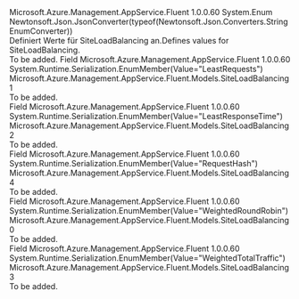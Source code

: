 <Type Name="SiteLoadBalancing" FullName="Microsoft.Azure.Management.AppService.Fluent.Models.SiteLoadBalancing">
  <TypeSignature Language="C#" Value="public enum SiteLoadBalancing" />
  <TypeSignature Language="ILAsm" Value=".class public auto ansi sealed SiteLoadBalancing extends System.Enum" />
  <TypeSignature Language="DocId" Value="T:Microsoft.Azure.Management.AppService.Fluent.Models.SiteLoadBalancing" />
  <TypeSignature Language="VB.NET" Value="Public Enum SiteLoadBalancing" />
  <TypeSignature Language="F#" Value="type SiteLoadBalancing = " />
  <AssemblyInfo>
    <AssemblyName>Microsoft.Azure.Management.AppService.Fluent</AssemblyName>
    <AssemblyVersion>1.0.0.60</AssemblyVersion>
  </AssemblyInfo>
  <Base>
    <BaseTypeName>System.Enum</BaseTypeName>
  </Base>
  <Attributes>
    <Attribute>
      <AttributeName>Newtonsoft.Json.JsonConverter(typeof(Newtonsoft.Json.Converters.StringEnumConverter))</AttributeName>
    </Attribute>
  </Attributes>
  <Docs>
    <summary>
            <span data-ttu-id="5a1bd-101">Definiert Werte für SiteLoadBalancing an.</span><span class="sxs-lookup"><span data-stu-id="5a1bd-101">Defines values for SiteLoadBalancing.</span></span>
            </summary>
    <remarks>To be added.</remarks>
  </Docs>
  <Members>
    <Member MemberName="LeastRequests">
      <MemberSignature Language="C#" Value="LeastRequests" />
      <MemberSignature Language="ILAsm" Value=".field public static literal valuetype Microsoft.Azure.Management.AppService.Fluent.Models.SiteLoadBalancing LeastRequests = int32(1)" />
      <MemberSignature Language="DocId" Value="F:Microsoft.Azure.Management.AppService.Fluent.Models.SiteLoadBalancing.LeastRequests" />
      <MemberSignature Language="VB.NET" Value="LeastRequests" />
      <MemberSignature Language="F#" Value="LeastRequests = 1" Usage="Microsoft.Azure.Management.AppService.Fluent.Models.SiteLoadBalancing.LeastRequests" />
      <MemberType>Field</MemberType>
      <AssemblyInfo>
        <AssemblyName>Microsoft.Azure.Management.AppService.Fluent</AssemblyName>
        <AssemblyVersion>1.0.0.60</AssemblyVersion>
      </AssemblyInfo>
      <Attributes>
        <Attribute>
          <AttributeName>System.Runtime.Serialization.EnumMember(Value="LeastRequests")</AttributeName>
        </Attribute>
      </Attributes>
      <ReturnValue>
        <ReturnType>Microsoft.Azure.Management.AppService.Fluent.Models.SiteLoadBalancing</ReturnType>
      </ReturnValue>
      <MemberValue>1</MemberValue>
      <Docs>
        <summary>To be added.</summary>
      </Docs>
    </Member>
    <Member MemberName="LeastResponseTime">
      <MemberSignature Language="C#" Value="LeastResponseTime" />
      <MemberSignature Language="ILAsm" Value=".field public static literal valuetype Microsoft.Azure.Management.AppService.Fluent.Models.SiteLoadBalancing LeastResponseTime = int32(2)" />
      <MemberSignature Language="DocId" Value="F:Microsoft.Azure.Management.AppService.Fluent.Models.SiteLoadBalancing.LeastResponseTime" />
      <MemberSignature Language="VB.NET" Value="LeastResponseTime" />
      <MemberSignature Language="F#" Value="LeastResponseTime = 2" Usage="Microsoft.Azure.Management.AppService.Fluent.Models.SiteLoadBalancing.LeastResponseTime" />
      <MemberType>Field</MemberType>
      <AssemblyInfo>
        <AssemblyName>Microsoft.Azure.Management.AppService.Fluent</AssemblyName>
        <AssemblyVersion>1.0.0.60</AssemblyVersion>
      </AssemblyInfo>
      <Attributes>
        <Attribute>
          <AttributeName>System.Runtime.Serialization.EnumMember(Value="LeastResponseTime")</AttributeName>
        </Attribute>
      </Attributes>
      <ReturnValue>
        <ReturnType>Microsoft.Azure.Management.AppService.Fluent.Models.SiteLoadBalancing</ReturnType>
      </ReturnValue>
      <MemberValue>2</MemberValue>
      <Docs>
        <summary>To be added.</summary>
      </Docs>
    </Member>
    <Member MemberName="RequestHash">
      <MemberSignature Language="C#" Value="RequestHash" />
      <MemberSignature Language="ILAsm" Value=".field public static literal valuetype Microsoft.Azure.Management.AppService.Fluent.Models.SiteLoadBalancing RequestHash = int32(4)" />
      <MemberSignature Language="DocId" Value="F:Microsoft.Azure.Management.AppService.Fluent.Models.SiteLoadBalancing.RequestHash" />
      <MemberSignature Language="VB.NET" Value="RequestHash" />
      <MemberSignature Language="F#" Value="RequestHash = 4" Usage="Microsoft.Azure.Management.AppService.Fluent.Models.SiteLoadBalancing.RequestHash" />
      <MemberType>Field</MemberType>
      <AssemblyInfo>
        <AssemblyName>Microsoft.Azure.Management.AppService.Fluent</AssemblyName>
        <AssemblyVersion>1.0.0.60</AssemblyVersion>
      </AssemblyInfo>
      <Attributes>
        <Attribute>
          <AttributeName>System.Runtime.Serialization.EnumMember(Value="RequestHash")</AttributeName>
        </Attribute>
      </Attributes>
      <ReturnValue>
        <ReturnType>Microsoft.Azure.Management.AppService.Fluent.Models.SiteLoadBalancing</ReturnType>
      </ReturnValue>
      <MemberValue>4</MemberValue>
      <Docs>
        <summary>To be added.</summary>
      </Docs>
    </Member>
    <Member MemberName="WeightedRoundRobin">
      <MemberSignature Language="C#" Value="WeightedRoundRobin" />
      <MemberSignature Language="ILAsm" Value=".field public static literal valuetype Microsoft.Azure.Management.AppService.Fluent.Models.SiteLoadBalancing WeightedRoundRobin = int32(0)" />
      <MemberSignature Language="DocId" Value="F:Microsoft.Azure.Management.AppService.Fluent.Models.SiteLoadBalancing.WeightedRoundRobin" />
      <MemberSignature Language="VB.NET" Value="WeightedRoundRobin" />
      <MemberSignature Language="F#" Value="WeightedRoundRobin = 0" Usage="Microsoft.Azure.Management.AppService.Fluent.Models.SiteLoadBalancing.WeightedRoundRobin" />
      <MemberType>Field</MemberType>
      <AssemblyInfo>
        <AssemblyName>Microsoft.Azure.Management.AppService.Fluent</AssemblyName>
        <AssemblyVersion>1.0.0.60</AssemblyVersion>
      </AssemblyInfo>
      <Attributes>
        <Attribute>
          <AttributeName>System.Runtime.Serialization.EnumMember(Value="WeightedRoundRobin")</AttributeName>
        </Attribute>
      </Attributes>
      <ReturnValue>
        <ReturnType>Microsoft.Azure.Management.AppService.Fluent.Models.SiteLoadBalancing</ReturnType>
      </ReturnValue>
      <MemberValue>0</MemberValue>
      <Docs>
        <summary>To be added.</summary>
      </Docs>
    </Member>
    <Member MemberName="WeightedTotalTraffic">
      <MemberSignature Language="C#" Value="WeightedTotalTraffic" />
      <MemberSignature Language="ILAsm" Value=".field public static literal valuetype Microsoft.Azure.Management.AppService.Fluent.Models.SiteLoadBalancing WeightedTotalTraffic = int32(3)" />
      <MemberSignature Language="DocId" Value="F:Microsoft.Azure.Management.AppService.Fluent.Models.SiteLoadBalancing.WeightedTotalTraffic" />
      <MemberSignature Language="VB.NET" Value="WeightedTotalTraffic" />
      <MemberSignature Language="F#" Value="WeightedTotalTraffic = 3" Usage="Microsoft.Azure.Management.AppService.Fluent.Models.SiteLoadBalancing.WeightedTotalTraffic" />
      <MemberType>Field</MemberType>
      <AssemblyInfo>
        <AssemblyName>Microsoft.Azure.Management.AppService.Fluent</AssemblyName>
        <AssemblyVersion>1.0.0.60</AssemblyVersion>
      </AssemblyInfo>
      <Attributes>
        <Attribute>
          <AttributeName>System.Runtime.Serialization.EnumMember(Value="WeightedTotalTraffic")</AttributeName>
        </Attribute>
      </Attributes>
      <ReturnValue>
        <ReturnType>Microsoft.Azure.Management.AppService.Fluent.Models.SiteLoadBalancing</ReturnType>
      </ReturnValue>
      <MemberValue>3</MemberValue>
      <Docs>
        <summary>To be added.</summary>
      </Docs>
    </Member>
  </Members>
</Type>